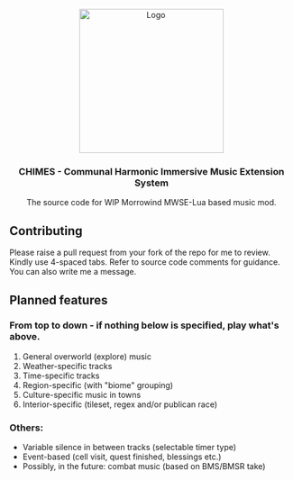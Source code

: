 <!-- PROJECT LOGO -->
<br />
<div align="center">
  <a href="https://github.com/tewlwolow/CHIMES">
    <img src="https://i.ibb.co/FhGNZXD/chimes-logo.png" alt="Logo" width="256">
  </a>

  <h3 align="center">CHIMES - Communal Harmonic Immersive Music Extension System</h3>

  <p align="center">
    The source code for WIP Morrowind MWSE-Lua based music mod.
    <br />
  </p>
</div>

<!-- Contributing -->
## Contributing

Please raise a pull request from your fork of the repo for me to review. Kindly use 4-spaced tabs.
Refer to source code comments for guidance. You can also write me a message.

<!-- Planned features -->
## Planned features

### From top to down - if nothing below is specified, play what's above.
1. General overworld (explore) music
2. Weather-specific tracks
3. Time-specific tracks
2. Region-specific (with "biome" grouping)
3. Culture-specific music in towns 
4. Interior-specific (tileset, regex and/or publican race)

### Others:
- Variable silence in between tracks (selectable timer type)
- Event-based (cell visit, quest finished, blessings etc.)
- Possibly, in the future: combat music (based on BMS/BMSR take) 


